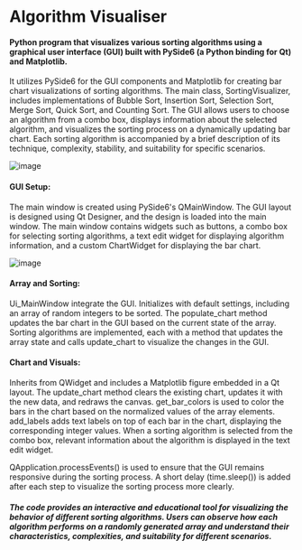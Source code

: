 # Algorithm Visualiser

#### Python program that visualizes various sorting algorithms using a graphical user interface (GUI) built with PySide6 (a Python binding for Qt) and Matplotlib. 

It utilizes PySide6 for the GUI components and Matplotlib for creating bar chart visualizations of sorting algorithms. The main class, SortingVisualizer, includes implementations of Bubble Sort, Insertion Sort, Selection Sort, Merge Sort, Quick Sort, and Counting Sort. The GUI allows users to choose an algorithm from a combo box, displays information about the selected algorithm, and visualizes the sorting process on a dynamically updating bar chart. Each sorting algorithm is accompanied by a brief description of its technique, complexity, stability, and suitability for specific scenarios. 

![image](https://github.com/KalpanaSharma28/Algorithm_Visualiser_ks/assets/103998795/0eb3f14c-c628-4d15-8dd5-2c15e816f453)


#### GUI Setup:
The main window is created using PySide6's QMainWindow.
The GUI layout is designed using Qt Designer, and the design is loaded into the main window.
The main window contains widgets such as buttons, a combo box for selecting sorting algorithms, a text edit widget for displaying algorithm information, and a custom ChartWidget for displaying the bar chart.

![image](https://github.com/KalpanaSharma28/Algorithm_Visualiser_ks/assets/103998795/5f35091c-e37a-4620-ae8c-d337dc431260)

#### Array and Sorting:
Ui_MainWindow integrate the GUI.
Initializes with default settings, including an array of random integers to be sorted.
The populate_chart method updates the bar chart in the GUI based on the current state of the array.
Sorting algorithms are implemented, each with a method that updates the array state and calls update_chart to visualize the changes in the GUI.


#### Chart and Visuals:
Inherits from QWidget and includes a Matplotlib figure embedded in a Qt layout.
The update_chart method clears the existing chart, updates it with the new data, and redraws the canvas.
get_bar_colors is used to color the bars in the chart based on the normalized values of the array elements.
add_labels adds text labels on top of each bar in the chart, displaying the corresponding integer values.
When a sorting algorithm is selected from the combo box, relevant information about the algorithm is displayed in the text edit widget.

QApplication.processEvents() is used to ensure that the GUI remains responsive during the sorting process.
A short delay (time.sleep()) is added after each step to visualize the sorting process more clearly.

##### The code provides an interactive and educational tool for visualizing the behavior of different sorting algorithms. Users can observe how each algorithm performs on a randomly generated array and understand their characteristics, complexities, and suitability for different scenarios.

